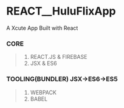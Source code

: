 # REACT\_\_HuluFlixApp

A Xcute App Built with React

### CORE

> 1. REACT.JS & FIREBASE
> 1. JSX & ES6

### TOOLING(BUNDLER) JSX->ES6->ES5

> 1. WEBPACK
> 1. BABEL
